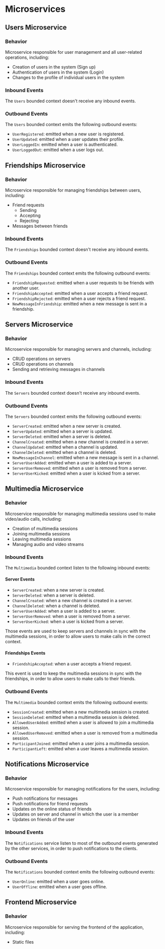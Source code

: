# Microservices

## Users Microservice

### Behavior

Microservice responsible for user management and all user-related operations, including:

- Creation of users in the system (Sign up)
- Authentication of users in the system (Login)
- Changes to the profile of individual users in the system

### Inbound Events

The `Users` bounded context doesn't receive any inbound events.

### Outbound Events

The `Users` bounded context emits the following outbound events:

- `UserRegistered`: emitted when a new user is registered.
- `UserUpdated`: emitted when a user updates their profile.
- `UserLoggedIn`: emitted when a user is authenticated.
- `UserLoggedOut`: emitted when a user logs out.

## Friendships Microservice

### Behavior

Microservice responsible for managing friendships between users, including:

- Friend requests
    - Sending
    - Accepting
    - Rejecting
- Messages between friends

### Inbound Events

The `Friendships` bounded context doesn't receive any inbound events.

### Outbound Events

The `Friendships` bounded context emits the following outbound events:

- `FriendshipRequested`: emitted when a user requests to be friends with another user.
- `FriendshipAccepted`: emitted when a user accepts a friend request.
- `FriendshipRejected`: emitted when a user rejects a friend request.
- `NewMessageInFriendship`: emitted when a new message is sent in a friendship.

## Servers Microservice

### Behavior

Microservice responsible for managing servers and channels, including:

- CRUD operations on servers
- CRUD operations on channels
- Sending and retrieving messages in channels

### Inbound Events

The `Servers` bounded context doesn't receive any inbound events.

### Outbound Events

The `Servers` bounded context emits the following outbound events:

- `ServerCreated`: emitted when a new server is created.
- `ServerUpdated`: emitted when a server is updated.
- `ServerDeleted`: emitted when a server is deleted.
- `ChannelCreated`: emitted when a new channel is created in a server.
- `ChannelUpdated`: emitted when a channel is updated.
- `ChannelDeleted`: emitted when a channel is deleted.
- `NewMessageInChannel`: emitted when a new message is sent in a channel.
- `ServerUserAdded`: emitted when a user is added to a server.
- `ServerUserRemoved`: emitted when a user is removed from a server.
- `ServerUserKicked`: emitted when a user is kicked from a server.

## Multimedia Microservice

### Behavior

Microservice responsible for managing multimedia sessions used to make video/audio calls, including:

- Creation of multimedia sessions
- Joining multimedia sessions
- Leaving multimedia sessions
- Managing audio and video streams

### Inbound Events

The `Multimedia` bounded context listen to the following inbound events:

#### Server Events

- `ServerCreated`: when a new server is created.
- `ServerDeleted`: when a server is deleted.
- `ChannelCreated`: when a new channel is created in a server.
- `ChannelDeleted`: when a channel is deleted.
- `ServerUserAdded`: when a user is added to a server.
- `ServerUserRemoved`: when a user is removed from a server.
- `ServerUserKicked`: when a user is kicked from a server.

Those events are used to keep servers and channels in sync with the multimedia sessions, in order to allow users to make calls in the correct context.

#### Friendships Events

- `FriendshipAccepted`: when a user accepts a friend request.

This event is used to keep the multimedia sessions in sync with the friendships, in order to allow users to make calls to their friends.

### Outbound Events

The `Multimedia` bounded context emits the following outbound events:

- `SessionCreated`: emitted when a new multimedia session is created.
- `SessionDeleted`: emitted when a multimedia session is deleted.
- `AllowedUserAdded`: emitted when a user is allowed to join a multimedia session.
- `AllowedUserRemoved`: emitted when a user is removed from a multimedia session.
- `ParticipantJoined`: emitted when a user joins a multimedia session.
- `ParticipantLeft`: emitted when a user leaves a multimedia session.

## Notifications Microservice

### Behavior

Microservice responsible for managing notifications for the users, including:

- Push notifications for messages
- Push notifications for friend requests
- Updates on the online status of friends
- Updates on server and channel in which the user is a member
- Updates on friends of the user

### Inbound Events

The `Notifications` service listen to most of the outbound events generated by the other services, in order to push notifications to the clients.

### Outbound Events

The `Notifications` bounded context emits the following outbound events:

- `UserOnline`: emitted when a user goes online.
- `UserOffline`: emitted when a user goes offline.

## Frontend Microservice

### Behavior

Microservice responsible for serving the frontend of the application, including:

- Static files
